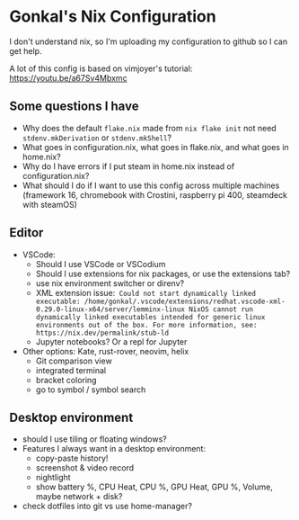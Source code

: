 # Gonkal's Nix Configuration

I don't understand nix, so I'm uploading my configuration to github so I can get help.

A lot of this config is based on vimjoyer's tutorial: https://youtu.be/a67Sv4Mbxmc

## Some questions I have

- Why does the default `flake.nix` made from `nix flake init` not need `stdenv.mkDerivation` or `stdenv.mkShell`?
- What goes in configuration.nix, what goes in flake.nix, and what goes in home.nix?
- Why do I have errors if I put steam in home.nix instead of configuration.nix?
- What should I do if I want to use this config across multiple machines (framework 16, chromebook with Crostini, raspberry pi 400, steamdeck with steamOS)

## Editor

- VSCode:
  - Should I use VSCode or VSCodium
  - Should I use extensions for nix packages, or use the extensions tab?
  - use nix environment switcher or direnv?
  - XML extension issue:```
    Could not start dynamically linked executable: /home/gonkal/.vscode/extensions/redhat.vscode-xml-0.29.0-linux-x64/server/lemminx-linux
      NixOS cannot run dynamically linked executables intended for generic
      linux environments out of the box. For more information, see:
      https://nix.dev/permalink/stub-ld```
  - Jupyter notebooks? Or a repl for Jupyter
- Other options: Kate, rust-rover, neovim, helix
  - Git comparison view
  - integrated terminal
  - bracket coloring
  - go to symbol / symbol search

## Desktop environment

- should I use tiling or floating windows?
- Features I always want in a desktop environment:
  - copy-paste history!
  - screenshot & video record
  - nightlight
  - show battery %, CPU Heat, CPU %, GPU Heat, GPU %, Volume, maybe network + disk?
- check dotfiles into git vs use home-manager?
